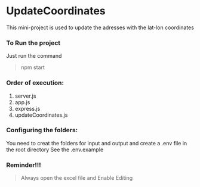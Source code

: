 # UpdateCoordinates

This mini-project is used to update the adresses with the lat-lon coordinates

### To Run the project

Just run the command

> npm start

### Order of execution:

1. server.js
2. app.js
3. express.js
4. updateCoordinates.js

### Configuring the folders:

You need to creat the folders for input and output and create a .env file in the root directory
See the .env.example

### Reminder!!!

> Always open the excel file and Enable Editing
